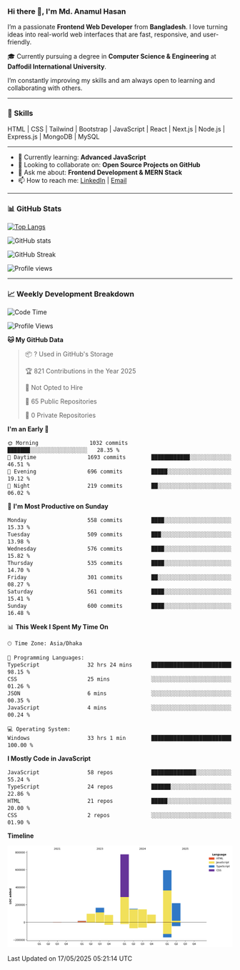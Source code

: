 ### Hi there 👋, I'm Md. Anamul Hasan

I’m a passionate **Frontend Web Developer** from **Bangladesh**. I love turning ideas into real-world web interfaces that are fast, responsive, and user-friendly.

🎓 Currently pursuing a degree in **Computer Science & Engineering** at **Daffodil International University**.

I’m constantly improving my skills and am always open to learning and collaborating with others.

---

### 🚀 Skills
HTML | CSS | Tailwind | Bootstrap | JavaScript | React | Next.js | Node.js | Express.js | MongoDB | MySQL 

---

- 🌱 Currently learning: **Advanced JavaScript**
- 👯 Looking to collaborate on: **Open Source Projects on GitHub**
- 💬 Ask me about: **Frontend Development & MERN Stack**
- 📫 How to reach me: [LinkedIn](https://www.linkedin.com/in/mdanamulhasan201) | [Email](mailto:anamulhasan3625@gmail.com)

---

### 📊 GitHub Stats

[![Top Langs](https://github-readme-stats.vercel.app/api/top-langs/?username=mdanamulhasan201&layout=compact)](https://github.com/anuraghazra/github-readme-stats)

![GitHub stats](https://github-readme-stats.vercel.app/api?username=mdanamulhasan201&show_icons=true&count_private=true&theme=tokyonight)

![GitHub Streak](https://streak-stats.demolab.com?user=mdanamulhasan201&theme=tokyonight)

![Profile views](https://gpvc.arturio.dev/mdanamulhasan201)

---

### 📈 Weekly Development Breakdown

<!--START_SECTION:waka-->
![Code Time](http://img.shields.io/badge/Code%20Time-127%20hrs%2055%20mins-blue)

![Profile Views](http://img.shields.io/badge/Profile%20Views-2-blue)

**🐱 My GitHub Data** 

> 📦 ? Used in GitHub's Storage 
 > 
> 🏆 821 Contributions in the Year 2025
 > 
> 🚫 Not Opted to Hire
 > 
> 📜 65 Public Repositories 
 > 
> 🔑 0 Private Repositories 
 > 
**I'm an Early 🐤** 

```text
🌞 Morning                1032 commits        ███████░░░░░░░░░░░░░░░░░░   28.35 % 
🌆 Daytime                1693 commits        ████████████░░░░░░░░░░░░░   46.51 % 
🌃 Evening                696 commits         █████░░░░░░░░░░░░░░░░░░░░   19.12 % 
🌙 Night                  219 commits         ██░░░░░░░░░░░░░░░░░░░░░░░   06.02 % 
```
📅 **I'm Most Productive on Sunday** 

```text
Monday                   558 commits         ████░░░░░░░░░░░░░░░░░░░░░   15.33 % 
Tuesday                  509 commits         ███░░░░░░░░░░░░░░░░░░░░░░   13.98 % 
Wednesday                576 commits         ████░░░░░░░░░░░░░░░░░░░░░   15.82 % 
Thursday                 535 commits         ████░░░░░░░░░░░░░░░░░░░░░   14.70 % 
Friday                   301 commits         ██░░░░░░░░░░░░░░░░░░░░░░░   08.27 % 
Saturday                 561 commits         ████░░░░░░░░░░░░░░░░░░░░░   15.41 % 
Sunday                   600 commits         ████░░░░░░░░░░░░░░░░░░░░░   16.48 % 
```


📊 **This Week I Spent My Time On** 

```text
🕑︎ Time Zone: Asia/Dhaka

💬 Programming Languages: 
TypeScript               32 hrs 24 mins      █████████████████████████   98.15 % 
CSS                      25 mins             ░░░░░░░░░░░░░░░░░░░░░░░░░   01.26 % 
JSON                     6 mins              ░░░░░░░░░░░░░░░░░░░░░░░░░   00.35 % 
JavaScript               4 mins              ░░░░░░░░░░░░░░░░░░░░░░░░░   00.24 % 

💻 Operating System: 
Windows                  33 hrs 1 min        █████████████████████████   100.00 % 
```

**I Mostly Code in JavaScript** 

```text
JavaScript               58 repos            ██████████████░░░░░░░░░░░   55.24 % 
TypeScript               24 repos            ██████░░░░░░░░░░░░░░░░░░░   22.86 % 
HTML                     21 repos            █████░░░░░░░░░░░░░░░░░░░░   20.00 % 
CSS                      2 repos             ░░░░░░░░░░░░░░░░░░░░░░░░░   01.90 % 
```



**Timeline**

![Lines of Code chart](https://raw.githubusercontent.com/mdanamulhasan201/mdanamulhasan201/main/assets/bar_graph.png)


 Last Updated on 17/05/2025 05:21:14 UTC
<!--END_SECTION:waka-->

